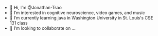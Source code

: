 - 👋 Hi, I’m @Jonathan-Tsao
- 👀 I’m interested in cognitive neuroscience, video games, and music
- 🌱 I’m currently learning java in Washington University in St. Louis's CSE 131 class
- 💞️ I’m looking to collaborate on ...

<!---
Jonathan-Tsao/Jonathan-Tsao is a ✨ special ✨ repository because its `README.md` (this file) appears on your GitHub profile.
You can click the Preview link to take a look at your changes.
--->
